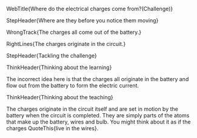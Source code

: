 WebTitle{Where do the electrical charges come from?(Challenge)}

StepHeader{Where are they before you notice them moving}

WrongTrack{The charges all come out of the battery.}

RightLines{The charges originate in the circuit.}

StepHeader{Tackling the challenge}

ThinkHeader{Thinking about the learning}

The incorrect idea here is that the charges all originate in the battery and flow out from the battery to form the electric current.

ThinkHeader{Thinking about the teaching}

The charges originate in the circuit itself and are set in motion by the battery when the circuit is completed. They are simply parts of the atoms that make up the battery, wires and bulb. You might think about it as if the charges QuoteThis{live in the wires}.

